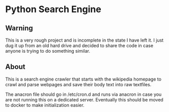 # Python Search Engine

## Warning

This is a very rough project and is incomplete in the state I have left it. I just dug it up from an old hard drive and decided to share the code in case anyone is trying to do something similar.

## About

This is a search engine crawler that starts with the wikipedia homepage to crawl and parse webpages and save their body text into raw textfiles.

The anacron file should go in /etc/cron.d and runs via anacron in case you are not running this on a dedicated server. 
Eventually this should be moved to docker to make initialization easier.

